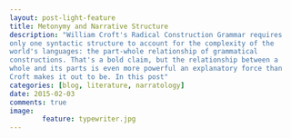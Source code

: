 ```yaml
---
layout: post-light-feature
title: Metonymy and Narrative Structure
description: "William Croft's Radical Construction Grammar requires
only one syntactic structure to account for the complexity of the
world's languages: the part-whole relationship of grammatical
constructions. That's a bold claim, but the relationship between a
whole and its parts is even more powerful an explanatory force than
Croft makes it out to be. In this post"
categories: [blog, literature, narratology] 
date: 2015-02-03
comments: true
image: 
        feature: typewriter.jpg
---
```


